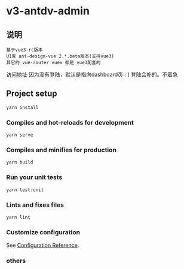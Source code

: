# v3-antdv-admin
## 说明
```
基于vue3 rc版本
UI库 ant-design-vue 2.*.beta版本(支持vue3)
其它的 vue-router vuex 都是 vue3配套的
```
[访问地址](https://jiabinbin.github.io/v3-antdv-admin)
因为没有登陆，默认是指向dashboard页 : (
登陆会补的。不着急

## Project setup
```
yarn install
```

### Compiles and hot-reloads for development
```
yarn serve
```

### Compiles and minifies for production
```
yarn build
```

### Run your unit tests
```
yarn test:unit
```

### Lints and fixes files
```
yarn lint
```

### Customize configuration
See [Configuration Reference](https://cli.vuejs.org/config/).

### others
